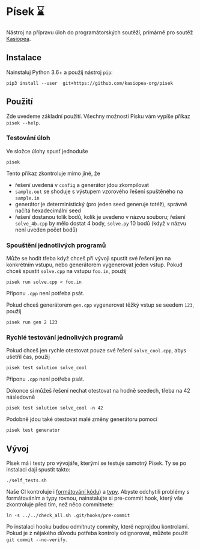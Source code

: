 # Písek ⌛

Nástroj na přípravu úloh do programátorských soutěží, primárně pro soutěž
[Kasiopea](https://kasiopea.matfyz.cz/).

## Instalace

Nainstaluj Python 3.6+ a použij nástroj `pip`:
```
pip3 install --user  git+https://github.com/kasiopea-org/pisek
```

## Použití

Zde uvedeme základní použití. Všechny možnosti Písku vám vypíše příkaz `pisek --help`. 

### Testování úloh

Ve složce úlohy spusť jednoduše
```
pisek
```

Tento příkaz zkontroluje mimo jiné, že
- řešení uvedená v `config` a generátor jdou zkompilovat
- `sample.out` se shoduje s výstupem vzorového řešení spuštěného na `sample.in`
- generátor je deterministický (pro jeden seed generuje totéž), správně načítá hexadecimální seed
- řešení dostanou tolik bodů, kolik je uvedeno v názvu souboru; řešení `solve_4b.cpp` by mělo
    dostat 4 body, `solve.py` 10 bodů (když v názvu není uveden počet bodů)

### Spouštění jednotlivých programů

Může se hodit třeba když chceš při vývoji spustit své řešení jen na konkrétním vstupu,
nebo generátorem vygenerovat jeden vstup.
Pokud chceš spustit `solve.cpp` na vstupu `foo.in`, použij
```
pisek run solve.cpp < foo.in
```
Příponu `.cpp` není potřeba psát.

Pokud chceš generátorem `gen.cpp` vygenerovat těžký vstup se seedem `123`, použij
```
pisek run gen 2 123
```

### Rychlé testování jednolivých programů

Pokud chceš jen rychle otestovat pouze své řešení `solve_cool.cpp`, abys ušetřil čas, použij
```
pisek test solution solve_cool
```
Příponu `.cpp` není potřeba psát.

Dokonce si můžeš řešení nechat otestovat na hodně seedech, třeba na 42 následovně
```
pisek test solution solve_cool -n 42
```

Podobně jdou také otestovat malé změny generátoru pomocí
```
pisek test generator
```

## Vývoj

Písek má i testy pro vývojáře, kterými se testuje samotný Písek.
Ty se po instalaci dají spustit takto:
```
./self_tests.sh
```

Naše CI kontroluje i [formátování kódu](https://github.com/psf/black))
a [typy](http://mypy-lang.org/). Abyste odchytili problémy s formátováním
a typy rovnou, nainstalujte si pre-commit hook, který vše zkontroluje
před tím, než něco commitnete:

```
ln -s ../../check_all.sh .git/hooks/pre-commit
```

Po instalaci hooku budou odmítnuty commity, které neprojdou kontrolami.
Pokud je z nějakého důvodu potřeba kontroly odignorovat, můžete použít
`git commit --no-verify`.

